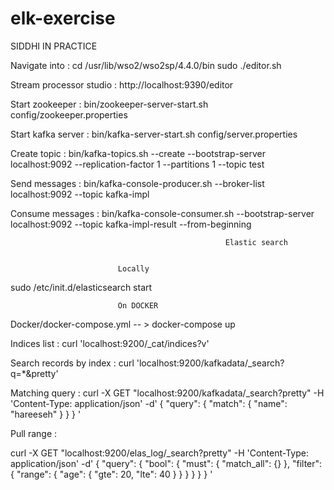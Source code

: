 # elk-exercise

SIDDHI IN PRACTICE



Navigate into :  cd /usr/lib/wso2/wso2sp/4.4.0/bin
      sudo ./editor.sh

Stream processor studio : http://localhost:9390/editor

Start zookeeper    : bin/zookeeper-server-start.sh config/zookeeper.properties

Start kafka server : bin/kafka-server-start.sh config/server.properties

Create topic       : bin/kafka-topics.sh --create --bootstrap-server localhost:9092 --replication-factor 1 --partitions 1 --topic test

Send messages      : bin/kafka-console-producer.sh --broker-list localhost:9092 --topic kafka-impl

Consume messages   : bin/kafka-console-consumer.sh --bootstrap-server localhost:9092 --topic kafka-impl-result --from-beginning





	                                                Elastic search
							
							
							Locally 
							
sudo /etc/init.d/elasticsearch start

                                                  
							On DOCKER
		
Docker/docker-compose.yml  -- > docker-compose up



Indices list            : curl 'localhost:9200/_cat/indices?v'

Search records by index : curl 'localhost:9200/kafkadata/_search?q=*&pretty'

Matching query          : curl -X GET "localhost:9200/kafkadata/_search?pretty" -H 'Content-Type: application/json' -d'
{
  "query": { "match": { "name": "hareeseh" } }
}
'

Pull range : 

curl -X GET "localhost:9200/elas_log/_search?pretty" -H 'Content-Type: application/json' -d'
{
  "query": {
    "bool": {
      "must": { "match_all": {} },
      "filter": {
        "range": {
          "age": {
            "gte": 20,
            "lte": 40
          }
        }
      }
    }
  }
}
'









